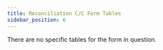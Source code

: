 ```yaml
---
title: Reconciliation C/C Form Tables 
sidebar_position: 6
---
```


There are no specific tables for the form in question.